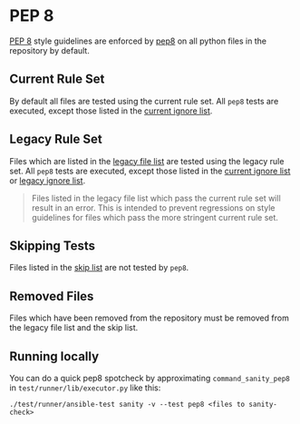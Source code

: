 # PEP 8

[PEP 8](https://www.python.org/dev/peps/pep-0008/) style guidelines are enforced by
[pep8](https://pypi.python.org/pypi/pep8) on all python files in the repository by default.

## Current Rule Set

By default all files are tested using the current rule set.
All `pep8` tests are executed, except those listed in the [current ignore list](current-ignore.txt).

## Legacy Rule Set

Files which are listed in the [legacy file list](legacy-files.txt) are tested using the legacy rule set.
All `pep8` tests are executed, except those listed in the [current ignore list](current-ignore.txt) or
[legacy ignore list](legacy-ignore.txt).

> Files listed in the legacy file list which pass the current rule set will result in an error.
> This is intended to prevent regressions on style guidelines for files which pass the more stringent current rule set.

## Skipping Tests

Files listed in the [skip list](skip.txt) are not tested by `pep8`.

## Removed Files

Files which have been removed from the repository must be removed from the legacy file list and the skip list.

## Running locally

You can do a quick pep8 spotcheck by approximating `command_sanity_pep8` in `test/runner/lib/executor.py` like this:

    ./test/runner/ansible-test sanity -v --test pep8 <files to sanity-check>

